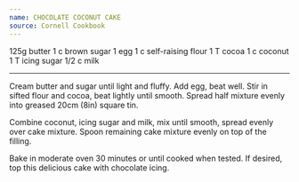 ```yaml
---
name: CHOCOLATE COCONUT CAKE
source: Cornell Cookbook
---
```


125g butter
1 c brown sugar
1 egg
1 c self-raising flour
1 T cocoa
1 c coconut
1 T icing sugar
1/2 c milk

---

Cream butter and sugar until light and fluffy.  Add egg, beat well.  Stir  in sifted flour and cocoa, beat lightly until smooth.  Spread half mixture evenly into greased 20cm (8in) square tin.

Combine coconut, icing sugar and milk, mix until smooth, spread evenly over cake mixture.  Spoon remaining cake mixture evenly  on top of the filling.  

Bake in moderate oven 30 minutes or until cooked when tested.  If desired, top this delicious cake with chocolate icing.

